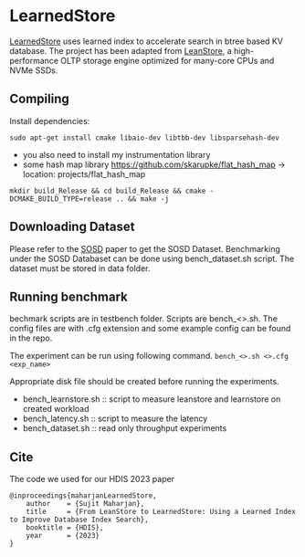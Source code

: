 # LearnedStore
[LearnedStore](https://jiangs.utasites.cloud/pubs/papers/Maharjan23-LearnedStore.pdf) uses learned index to accelerate search in btree based KV database. The project has been adapted from [LeanStore](https://db.in.tum.de/~leis/papers/leanstore.pdf), a high-performance OLTP storage engine optimized for many-core CPUs and NVMe SSDs. 

## Compiling
Install dependencies:

`sudo apt-get install cmake libaio-dev libtbb-dev libsparsehash-dev`

- you also need to install my instrumentation library
- some hash map library https://github.com/skarupke/flat_hash_map -> location: projects/flat_hash_map

`mkdir build_Release && cd build_Release && cmake -DCMAKE_BUILD_TYPE=release .. && make -j`

## Downloading Dataset
Please refer to the [SOSD](https://github.com/learnedsystems/SOSD) paper to get the SOSD Dataset. Benchmarking under the SOSD Databaset can be done using bench_dataset.sh script. The dataset must be stored in data folder.

## Running benchmark
bechmark scripts are in testbench folder. Scripts are bench_<>.sh. The config files are with .cfg extension and some example config can be found in the repo.

The experiment can be run using following command.
`bench_<>.sh <>.cfg <exp_name>`

Appropriate disk file should be created before running the experiments.

- bench_learnstore.sh :: script to measure leanstore and learnstore on created workload
- bench_latency.sh :: script to measure the latency
- bench_dataset.sh :: read only throughput experiments

## Cite
The code we used for our HDIS 2023 paper

```
@inproceedings{maharjanLearnedStore,
    author    = {Sujit Maharjan},
    title     = {From LeanStore to LearnedStore: Using a Learned Index to Improve Database Index Search},
    booktitle = {HDIS},
    year      = {2023}
}
```
